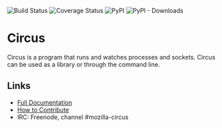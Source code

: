 ![Build Status](https://github.com/circus-tent/circus/workflows/ci/badge.svg)
![Coverage Status](https://coveralls.io/repos/github/circus-tent/circus/badge.svg?branch=master)
![PyPI](https://img.shields.io/pypi/v/circus) 
![PyPI - Downloads](https://img.shields.io/pypi/dm/circus)
# Circus

Circus is a program that runs and watches processes and sockets.
Circus can be used as a library or through the command line.

## Links

- [Full Documentation](https://circus.readthedocs.io)
- [How to Contribute](https://circus.readthedocs.io/en/latest/contributing/)
- IRC: Freenode, channel #mozilla-circus
